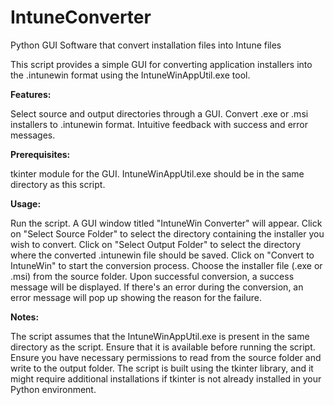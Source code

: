 # IntuneConverter
Python GUI Software that convert installation files into Intune files

This script provides a simple GUI for converting application installers into the .intunewin format using the IntuneWinAppUtil.exe tool.

**Features:**

Select source and output directories through a GUI.
Convert .exe or .msi installers to .intunewin format.
Intuitive feedback with success and error messages.

**Prerequisites:**

tkinter module for the GUI.
IntuneWinAppUtil.exe should be in the same directory as this script.

**Usage:**

Run the script. A GUI window titled "IntuneWin Converter" will appear.
Click on "Select Source Folder" to select the directory containing the installer you wish to convert.
Click on "Select Output Folder" to select the directory where the converted .intunewin file should be saved.
Click on "Convert to IntuneWin" to start the conversion process.
Choose the installer file (.exe or .msi) from the source folder.
Upon successful conversion, a success message will be displayed. If there's an error during the conversion, an error message will pop up showing the reason for the failure.

**Notes:**

The script assumes that the IntuneWinAppUtil.exe is present in the same directory as the script. Ensure that it is available before running the script.
Ensure you have necessary permissions to read from the source folder and write to the output folder.
The script is built using the tkinter library, and it might require additional installations if tkinter is not already installed in your Python environment.

